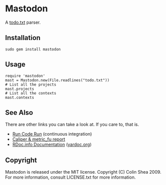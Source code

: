 # Mastodon
A [todo.txt][ttxt] parser.

[ttxt]: http://ginatrapani.github.com/todo.txt-cli/

## Installation

    sudo gem install mastodon

## Usage

    require 'mastodon'
    mast = Mastodon.new(File.readlines("todo.txt"))
    # List all the projects
    mast.projects
    # List all the contexts
    mast.contexts


## See Also
There are other links you can take a look at. If you care to, that is.

 * [Run Code Run][rcr] (continuous integration)
 * [Caliper & metric\_fu report][calip]
 * [RDoc.info Documentation][rdoci] ([yardoc.org][yardoc])

[rcr]: http://runcoderun.com/evaryont/mastodon
[calip]: http://getcaliper.com/caliper/project?repo=git%3A%2F%2Fgithub.com%2Fevaryont%2Fmastodon.git
[rdoci]: http://rdoc.info/projects/evaryont/mastodon
[yardoc]: http://yardoc.org/docs/evaryont-mastodon

## Copyright
Mastodon is released under the MIT license. Copyright (C) Colin Shea 2009. For
more information, consult LICENSE.txt for more information.
